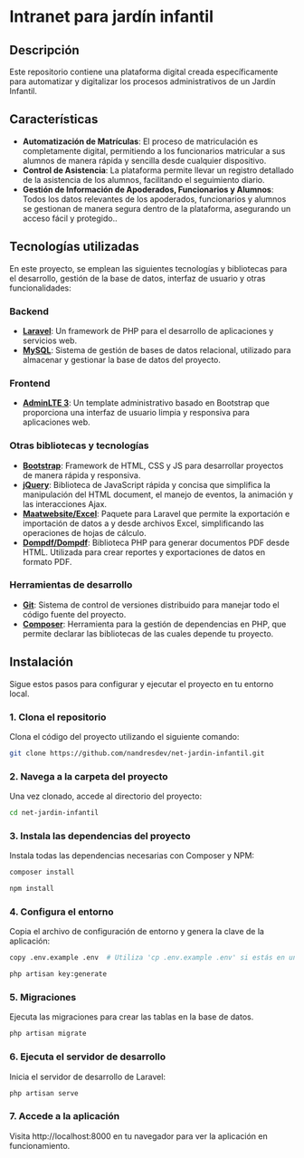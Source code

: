 # Intranet para jardín infantil

## Descripción

Este repositorio contiene una plataforma digital creada específicamente para automatizar y digitalizar los procesos administrativos de un Jardín Infantil.

## Características

- **Automatización de Matrículas**: El proceso de matriculación es completamente digital, permitiendo a los funcionarios matricular a sus alumnos de manera rápida y sencilla desde cualquier dispositivo.
- **Control de Asistencia**: La plataforma permite llevar un registro detallado de la asistencia de los alumnos, facilitando el seguimiento diario.
- **Gestión de Información de Apoderados, Funcionarios y Alumnos**: Todos los datos relevantes de los apoderados, funcionarios y alumnos se gestionan de manera segura dentro de la plataforma, asegurando un acceso fácil y protegido..

## Tecnologías utilizadas

En este proyecto, se emplean las siguientes tecnologías y bibliotecas para el desarrollo, gestión de la base de datos, interfaz de usuario y otras funcionalidades:

### Backend
- **[Laravel](https://laravel.com/)**: Un framework de PHP para el desarrollo de aplicaciones y servicios web.
- **[MySQL](https://www.mysql.com/)**: Sistema de gestión de bases de datos relacional, utilizado para almacenar y gestionar la base de datos del proyecto.

### Frontend
- **[AdminLTE 3](https://adminlte.io/themes/v3/)**: Un template administrativo basado en Bootstrap que proporciona una interfaz de usuario limpia y responsiva para aplicaciones web.

### Otras bibliotecas y tecnologías
- **[Bootstrap](https://getbootstrap.com/)**: Framework de HTML, CSS y JS para desarrollar proyectos de manera rápida y responsiva.
- **[jQuery](https://jquery.com/)**: Biblioteca de JavaScript rápida y concisa que simplifica la manipulación del HTML document, el manejo de eventos, la animación y las interacciones Ajax.
- **[Maatwebsite/Excel](https://docs.laravel-excel.com/3.1/getting-started/)**: Paquete para Laravel que permite la exportación e importación de datos a y desde archivos Excel, simplificando las operaciones de hojas de cálculo.
- **[Dompdf/Dompdf](https://github.com/dompdf/dompdf)**: Biblioteca PHP para generar documentos PDF desde HTML. Utilizada para crear reportes y exportaciones de datos en formato PDF.

### Herramientas de desarrollo
- **[Git](https://git-scm.com/)**: Sistema de control de versiones distribuido para manejar todo el código fuente del proyecto.
- **[Composer](https://getcomposer.org/)**: Herramienta para la gestión de dependencias en PHP, que permite declarar las bibliotecas de las cuales depende tu proyecto.


## Instalación
Sigue estos pasos para configurar y ejecutar el proyecto en tu entorno local.

### 1. Clona el repositorio
Clona el código del proyecto utilizando el siguiente comando:

```sh
git clone https://github.com/nandresdev/net-jardin-infantil.git
```

### 2. Navega a la carpeta del proyecto
Una vez clonado, accede al directorio del proyecto:

```sh
cd net-jardin-infantil
```

### 3. Instala las dependencias del proyecto
Instala todas las dependencias necesarias con Composer y NPM:

 ```sh
composer install
 ```
 ```sh
npm install
 ```

### 4. Configura el entorno
Copia el archivo de configuración de entorno y genera la clave de la aplicación:

```sh
copy .env.example .env  # Utiliza 'cp .env.example .env' si estás en un entorno Unix/Linux
```
```sh
php artisan key:generate
```

### 5. Migraciones 
Ejecuta las migraciones para crear las tablas en la base de datos.

```sh
php artisan migrate
```

### 6. Ejecuta el servidor de desarrollo
Inicia el servidor de desarrollo de Laravel:

```sh
php artisan serve
```

### 7. Accede a la aplicación
Visita http://localhost:8000 en tu navegador para ver la aplicación en funcionamiento.

